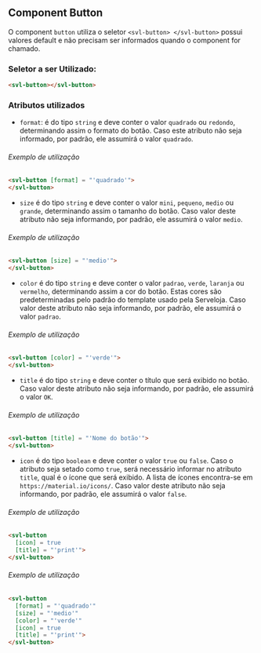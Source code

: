 ## Component Button

O component `button` utiliza o seletor `<svl-button> </svl-button>` possui valores default e não precisam ser informados quando o component for chamado.

### Seletor a ser Utilizado:
```html
<svl-button></svl-button>
```



### Atributos utilizados



- `format`: é do tipo `string` e deve conter o valor `quadrado` ou `redondo`, determinando assim o formato do botão. Caso este atributo não seja informado, por padrão, ele assumirá o valor `quadrado`.
###### Exemplo de utilização
```html
<svl-button [format] = "'quadrado'">
</svl-button>
```

- `size` é do tipo `string` e deve conter o valor `mini`, `pequeno`, `medio` ou `grande`, determinando assim o tamanho do botão. Caso valor deste atributo não seja informando, por padrão, ele assumirá o valor `medio`.
###### Exemplo de utilização
```html
<svl-button [size] = "'medio'">
</svl-button>
```

- `color` é do tipo `string` e deve conter o valor `padrao`, `verde`, `laranja` ou `vermelho`, determinando assim a cor do botão. Estas cores são predeterminadas pelo padrão do template usado pela Serveloja. Caso valor deste atributo não seja informando, por padrão, ele assumirá o valor `padrao`.
###### Exemplo de utilização
```html
<svl-button [color] = "'verde'">
</svl-button>
```

- `title` é do tipo `string` e deve conter o título que será exibido no botão. Caso valor deste atributo não seja informando, por padrão, ele assumirá o valor `OK`.
###### Exemplo de utilização
```html
<svl-button [title] = "'Nome do botão'">
</svl-button>
```

- `icon` é do tipo `boolean` e deve conter o valor `true` ou `false`. Caso o atributo seja setado como `true`, será necessário informar no atributo `title`, qual é o ícone que será exibido. A lista de ícones encontra-se em `https://material.io/icons/`. Caso valor deste atributo não seja informando, por padrão, ele assumirá o valor `false`.
###### Exemplo de utilização
```html
<svl-button
  [icon] = true
  [title] = "'print'">
</svl-button>
```

###### Exemplo de utilização
```html
<svl-button
  [format] = "'quadrado'"
  [size] = "'medio'"
  [color] = "'verde'"
  [icon] = true
  [title] = "'print'">
</svl-button>
```
